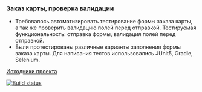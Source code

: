 ### Заказ карты, проверка валидации
* Требовалось автоматизировать тестирование формы заказа карты, а так же проверить валидацию полей перед отправкой. Тестируемая функциональность: отправка формы, валидация полей перед отправкой.
* Были протестированы различные варианты заполнения формы заказа карты. Для написания тестов использовались JUnit5, Gradle, Selenium.

[Исходники проекта](https://github.com/netology-code/aqa-homeworks/tree/master/web)

[![Build status](https://ci.appveyor.com/api/projects/status/3n1w7e0rt27u8tfa?svg=true)](https://ci.appveyor.com/project/melamorymory/web)
